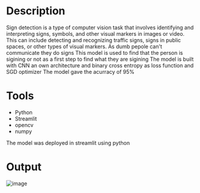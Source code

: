 # Description
Sign detection is a type of computer vision task that involves identifying and interpreting signs, symbols, and 
other visual markers in images or video. This can include detecting and recognizing traffic signs, signs in public spaces, or other
types of visual markers. As dumb pepole can't communicate they do signs 
This model is used to find that the person is sigining or not as a first step to find what they are sigining 
The model is built with CNN an own architecture and binary cross entropy as loss function and SGD optimizer
The model gave the acurracy of 95%

# Tools
* Python
* Streamlit
* opencv
* numpy


The model was deployed in streamlit using python 
# Output
![image](https://user-images.githubusercontent.com/77102491/211141623-ef683856-4c96-4569-8551-60603e8f0248.png)

